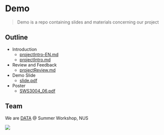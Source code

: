 # Demo

> Demo is a repo containing slides and materials concerning our project

## Outline

- Introduction
  - [projectIntro-EN.md](https://github.com/Cloud-Computing-Group-NUS/Demo/blob/main/projectIntro-EN.md "projectIntro-EN.md")
  - [projectIntro.md](https://github.com/Cloud-Computing-Group-NUS/Demo/blob/main/projectIntro.md "projectIntro.md")
- Review and Feedback
  - [projectReview.md](https://github.com/Cloud-Computing-Group-NUS/Demo/blob/main/projectReview.md "projectReview.md")
- Demo Slide
  - [slide.pdf](https://github.com/Cloud-Computing-Group-NUS/Demo/blob/main/slide.pdf "slide.pdf")
- Poster
  - [SWS3004_06.pdf](https://github.com/Cloud-Computing-Group-NUS/Demo/blob/main/SWS3004_06.pdf "SWS3004_06.pdf")

## Team

We are [DATA](https://github.com/Cloud-Computing-Group-NUS) @ Summer Workshop, NUS

<a href="https://github.com/Cloud-Computing-Group-NUS/Demo/graphs/contributors">
  <img src="https://contrib.rocks/image?repo=Cloud-Computing-Group-NUS/Demo" />
</a>

